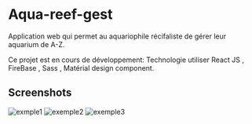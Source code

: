 # Aqua-reef-gest

Application web qui permet au aquariophile récifaliste de gérer leur aquarium de A-Z.

Ce projet est en cours de développement:
Technologie utiliser React JS , FireBase , Sass , Matérial design component.

## Screenshots
![exmple1](https://user-images.githubusercontent.com/77536090/143835285-8e6d598b-1c63-40d4-a7b0-6d39fa728ef1.png)
![exemple2](https://user-images.githubusercontent.com/77536090/143835266-a6c91b8b-0242-4fb2-9516-b4406f746f86.png)
![exemple3](https://user-images.githubusercontent.com/77536090/143835282-2e5a7d0b-67f4-4fcd-b289-acd38d4e675a.png)
